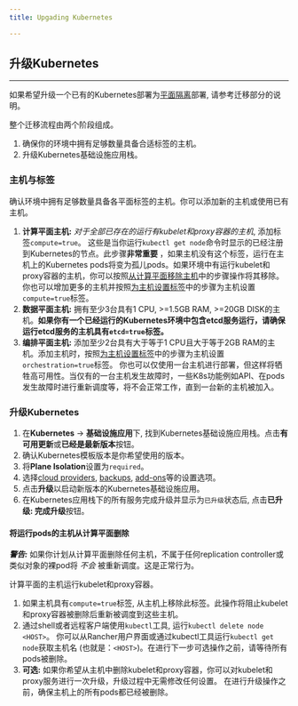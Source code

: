 ```yaml
---
title: Upgading Kubernetes

---
```


## 升级Kubernetes
---

如果希望升级一个已有的Kubernetes部署为[平面隔离]({{site.baseurl}}/rancher/{{page.version}}/{{page.lang}}/kubernetes/resiliency-planes/)部署, 请参考迁移部分的说明。

整个迁移流程由两个阶段组成。

1. 确保你的环境中拥有足够数量具备合适标签的主机。
2. 升级Kubernetes基础设施应用栈。

### 主机与标签

确认环境中拥有足够数量具备各平面标签的主机。你可以添加新的主机或使用已有主机。

1. **计算平面主机:** _对于全部已存在的运行有kubelet和proxy容器的主机_, 添加标签`compute=true`。 这些是当你运行`kubectl get node`命令时显示的已经注册到Kubernetes的节点。此步骤**非常重要** ，如果主机没有这个标签，运行在主机上的Kubernetes pods将变为孤儿pods。如果环境中有运行kubelet和proxy容器的主机，你可以按照[从计算平面移除主机](#removing-hosts-with-pods-from-the-compute-plane)中的步骤操作将其移除。你也可以增加更多的主机并按照[为主机设置标签]({{site.baseurl}}/rancher/{{page.version}}/{{page.lang}}/hosts/#主机标签)中的步骤为主机设置`compute=true`标签。
2. **数据平面主机:** 拥有至少3台具有1 CPU, >=1.5GB RAM, >=20GB DISK的主机。**如果你有一个已经运行的Kubernetes环境中包含etcd服务运行，请确保运行etcd服务的主机具有`etcd=true`标签。**
3. **编排平面主机:** 添加至少2台具有大于等于1 CPU且大于等于2GB RAM的主机。添加主机时，按照[为主机设置标签]({{site.baseurl}}/rancher/{{page.version}}/{{page.lang}}/hosts/#主机标签)中的步骤为主机设置`orchestration=true`标签。 你也可以仅使用一台主机进行部署，但这样将牺牲高可用性。当仅有的一台主机发生故障时，一些K8s功能例如API、在pods发生故障时进行重新调度等，将不会正常工作，直到一台新的主机被加入。

### 升级Kubernetes

1. 在**Kubernetes** -> **基础设施应用**下, 找到Kubernetes基础设施应用栈。点击**有可用更新**或**已经是最新版本**按钮。
2. 确认Kubernetes模板版本是你希望使用的版本。
3. 将**Plane Isolation**设置为`required`。
3. 选择[cloud providers]({{site.baseurl}}/rancher/{{page.version}}/{{page.lang}}/kubernetes/providers/), [backups]({{site.baseurl}}/rancher/{{page.version}}/{{page.lang}}/kubernetes/backups/), [add-ons]({{site.baseurl}}/rancher/{{page.version}}/{{page.lang}}/kubernetes/addons/)等的设置选项。
4. 点击**升级**以启动新版本的Kubernetes基础设施应用。
5. 在Kubernetes应用栈下的所有服务完成升级并显示为`已升级`状态后, 点击**已升级: 完成升级**按钮。

#### 将运行pods的主机从计算平面删除

**_警告:_** 如果你计划从计算平面删除任何主机，不属于任何replication controller或类似对象的裸pod将 _不会_ 被重新调度。这是正常行为。

计算平面的主机运行kubelet和proxy容器。

1. 如果主机具有`compute=true`标签, 从主机上移除此标签。此操作将阻止kubelet和proxy容器被删除后重新被调度到这些主机。
2. 通过shell或者远程客户端使用`kubectl`工具, 运行`kubectl delete node <HOST>`。 你可以从Rancher用户界面或通过kubectl工具运行`kubectl get node`获取主机名 (也就是：`<HOST>`)。在进行下一步可选操作之前，请等待所有pods被删除。
3. **可选:** 如果你希望从主机中删除kubelet和proxy容器，你可以对kubelet和proxy服务进行一次升级，升级过程中无需修改任何设置。 在进行升级操作之前，确保主机上的所有pods都已经被删除。
